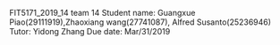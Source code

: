 FIT5171_2019_14
team 14
Student name: Guangxue Piao(29111919),Zhaoxiang wang(27741087), Alfred Susanto(25236946)
Tutor: Yidong Zhang
Due date: Mar/31/2019
